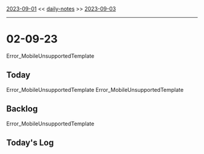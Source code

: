 [2023-09-01](daily_notes/2023-09-01) << [daily-notes](notes/daily-notes.md) >> [2023-09-03](daily_notes/2023-09-03)

---
# 02-09-23
Error_MobileUnsupportedTemplate

## Today
Error_MobileUnsupportedTemplate
Error_MobileUnsupportedTemplate
## Backlog
Error_MobileUnsupportedTemplate

## Today's Log
